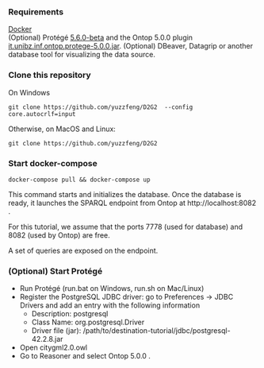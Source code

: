 ### Requirements
[Docker](https://www.docker.com/)  
(Optional) Protégé [5.6.0-beta](https://github.com/protegeproject/protege-distribution/releases) and the Ontop 5.0.0 plugin [it.unibz.inf.ontop.protege-5.0.0.jar](https://github.com/ontop/ontop/releases).
(Optional) DBeaver, Datagrip or another database tool for visualizing the data source.


### Clone this repository
On Windows
```
git clone https://github.com/yuzzfeng/D2G2  --config core.autocrlf=input
```
Otherwise, on MacOS and Linux:
```
git clone https://github.com/yuzzfeng/D2G2
```

### Start docker-compose
```
docker-compose pull && docker-compose up
```
This command starts and initializes the database. Once the database is ready, it launches the SPARQL endpoint from Ontop at http://localhost:8082 .

For this tutorial, we assume that the ports 7778 (used for database) and 8082 (used by Ontop) are free.

A set of queries are exposed on the endpoint.


### (Optional) Start Protégé
* Run Protégé (run.bat on Windows, run.sh on Mac/Linux)
* Register the PostgreSQL JDBC driver: go to Preferences -> JDBC Drivers and add an entry with the following information
  * Description: postgresql
  * Class Name: org.postgresql.Driver
  * Driver file (jar): /path/to/destination-tutorial/jdbc/postgresql-42.2.8.jar
* Open citygml2.0.owl
* Go to Reasoner and select Ontop 5.0.0 .
